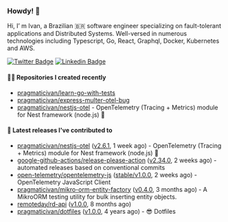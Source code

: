 ### Howdy! 🤠

Hi, I’ m Ivan, a Brazilian 🇧🇷 software engineer specializing on fault-tolerant applications and Distributed Systems. Well-versed in numerous technologies including Typescript, Go, React, Graphql, Docker, Kubernetes and AWS.

[![Twitter Badge](https://img.shields.io/badge/-@pragmaticivan-1ca0f1?style=flat&labelColor=1ca0f1&logo=twitter&logoColor=white&link=https://twitter.com/pragmaticivan)](https://twitter.com/pragmaticivan)
[![Linkedin Badge](https://img.shields.io/badge/-LinkedIn-blue?style=flat&logo=Linkedin&logoColor=white&link=https://www.linkedin.com/in/pragmaticivan/)](https://www.linkedin.com/in/pragmaticivan/)


#### 👨‍💻 Repositories I created recently

- [pragmaticivan/learn-go-with-tests](https://github.com/pragmaticivan/learn-go-with-tests)
- [pragmaticivan/express-multer-otel-bug](https://github.com/pragmaticivan/express-multer-otel-bug)
- [pragmaticivan/nestjs-otel](https://github.com/pragmaticivan/nestjs-otel) - OpenTelemetry (Tracing &#43; Metrics) module for Nest framework (node.js)  🔭

#### 🚀 Latest releases I've contributed to

- [pragmaticivan/nestjs-otel](https://github.com/pragmaticivan/nestjs-otel) ([v2.6.1](https://github.com/pragmaticivan/nestjs-otel/releases/tag/v2.6.1), 1 week ago) - OpenTelemetry (Tracing &#43; Metrics) module for Nest framework (node.js)  🔭
- [google-github-actions/release-please-action](https://github.com/google-github-actions/release-please-action) ([v2.34.0](https://github.com/google-github-actions/release-please-action/releases/tag/v2.34.0), 2 weeks ago) - automated releases based on conventional commits
- [open-telemetry/opentelemetry-js](https://github.com/open-telemetry/opentelemetry-js) ([stable/v1.0.0](https://github.com/open-telemetry/opentelemetry-js/releases/tag/stable%2Fv1.0.0), 2 weeks ago) - OpenTelemetry JavaScript Client
- [pragmaticivan/mikro-orm-entity-factory](https://github.com/pragmaticivan/mikro-orm-entity-factory) ([v0.4.0](https://github.com/pragmaticivan/mikro-orm-entity-factory/releases/tag/v0.4.0), 3 months ago) - A MikroORM testing utility for bulk inserting entity objects.
- [remoteday/rd-api](https://github.com/remoteday/rd-api) ([v1.0.0](https://github.com/remoteday/rd-api/releases/tag/v1.0.0), 8 months ago)
- [pragmaticivan/dotfiles](https://github.com/pragmaticivan/dotfiles) ([v1.0.0](https://github.com/pragmaticivan/dotfiles/releases/tag/v1.0.0), 4 years ago) - :sunglasses: Dotfiles
